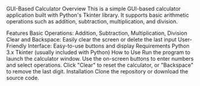 GUI-Based Calculator
Overview
This is a simple GUI-based calculator application built with Python's Tkinter library. It supports basic arithmetic operations such as addition, subtraction, multiplication, and division.

Features
Basic Operations: Addition, Subtraction, Multiplication, Division
Clear and Backspace: Easily clear the screen or delete the last input
User-Friendly Interface: Easy-to-use buttons and display
Requirements
Python 3.x
Tkinter (usually included with Python)
How to Use
Run the program to launch the calculator window.
Use the on-screen buttons to enter numbers and select operations.
Click "Clear" to reset the calculator, or "Backspace" to remove the last digit.
Installation
Clone the repository or download the source code.
